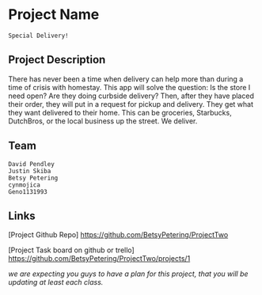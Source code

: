 # Project Name
    Special Delivery!

## Project Description
  There has never been a time when delivery can help more than during a time of crisis with homestay. This app will solve the question:  Is the store I need open? Are they doing curbside delivery? Then, after they have placed their order, they will put in a request for pickup and delivery. They get what they want delivered to their home. This can be groceries, Starbucks, DutchBros, or the local business up the street. We deliver.
  
## Team
    David Pendley
    Justin Skiba
    Betsy Petering
    cynmojica
    Geno1131993

## Links

[Project Github Repo] https://github.com/BetsyPetering/ProjectTwo

[Project Task board on github or trello] https://github.com/BetsyPetering/ProjectTwo/projects/1

_we are expecting you guys to have a plan for this project, that you will be updating at least each class._
